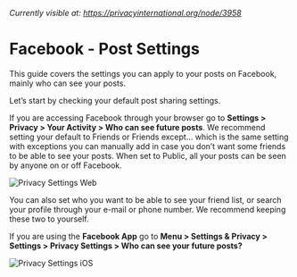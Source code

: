 *Currently visible at: https://privacyinternational.org/node/3958*
# Facebook - Post Settings

This guide covers the settings you can apply to your posts on Facebook, mainly who can see your posts.

Let’s start by checking your default post sharing settings.

If you are accessing Facebook through your browser go to **Settings > Privacy > Your Activity > Who can see future posts**. We recommend setting your default to Friends or Friends except… which is the same setting with exceptions you can manually add in case you don’t want some friends to be able to see your posts. When set to Public, all your posts can be seen by anyone on or off Facebook.

![Privacy Settings Web](../../images/Facebook/fb-post-1.png?raw=true)

You can also set who you want to be able to see your friend list, or search your profile through your e-mail or phone number. We recommend keeping these two to yourself.

If you are using the **Facebook App** go to **Menu > Settings & Privacy > Settings > Privacy Settings > Who can see your future posts?**

![Privacy Settings iOS](../../images/Facebook/fb-post-2.PNG?raw=true)
